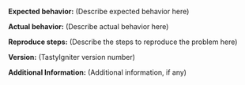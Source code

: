 **Expected behavior:**
(Describe expected behavior here)

**Actual behavior:**
(Describe actual behavior here)

**Reproduce steps:**
(Describe the steps to reproduce the problem here)

**Version:**
(TastyIgniter version number)

**Additional Information:**
(Additional information, if any)